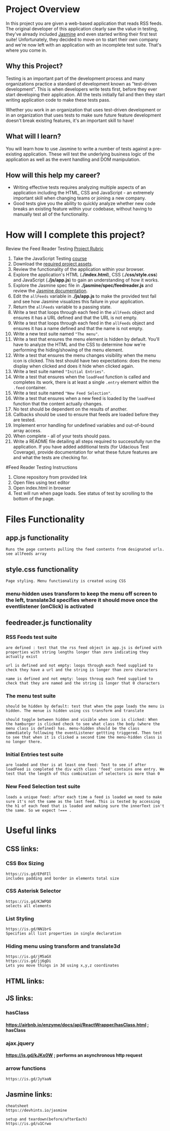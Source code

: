 # Project Overview

In this project you are given a web-based application that reads RSS feeds. The original developer of this application clearly saw the value in testing, they've already included [Jasmine](http://jasmine.github.io/) and even started writing their first test suite! Unfortunately, they decided to move on to start their own company and we're now left with an application with an incomplete test suite. That's where you come in.


## Why this Project?

Testing is an important part of the development process and many organizations practice a standard of development known as "test-driven development". This is when developers write tests first, before they ever start developing their application. All the tests initially fail and then they start writing application code to make these tests pass.

Whether you work in an organization that uses test-driven development or in an organization that uses tests to make sure future feature development doesn't break existing features, it's an important skill to have!


## What will I learn?

You will learn how to use Jasmine to write a number of tests against a pre-existing application. These will test the underlying business logic of the application as well as the event handling and DOM manipulation.


## How will this help my career?

* Writing effective tests requires analyzing multiple aspects of an application including the HTML, CSS and JavaScript - an extremely important skill when changing teams or joining a new company.
* Good tests give you the ability to quickly analyze whether new code breaks an existing feature within your codebase, without having to manually test all of the functionality.


# How will I complete this project?

Review the Feed Reader Testing [Project Rubric](https://review.udacity.com/#!/projects/3442558598/rubric)

1. Take the JavaScript Testing [course](https://www.udacity.com/course/ud549)
2. Download the [required project assets](http://github.com/udacity/frontend-nanodegree-feedreader).
3. Review the functionality of the application within your browser.
4. Explore the application's HTML (**./index.html**), CSS (**./css/style.css**) and JavaScript (**./js/app.js**) to gain an understanding of how it works.
5. Explore the Jasmine spec file in **./jasmine/spec/feedreader.js** and review the [Jasmine documentation](http://jasmine.github.io).
6. Edit the `allFeeds` variable in **./js/app.js** to make the provided test fail and see how Jasmine visualizes this failure in your application.
7. Return the `allFeeds` variable to a passing state.
8. Write a test that loops through each feed in the `allFeeds` object and ensures it has a URL defined and that the URL is not empty.
9. Write a test that loops through each feed in the `allFeeds` object and ensures it has a name defined and that the name is not empty.
10. Write a new test suite named `"The menu"`.
11. Write a test that ensures the menu element is hidden by default. You'll have to analyze the HTML and the CSS to determine how we're performing the hiding/showing of the menu element.
12. Write a test that ensures the menu changes visibility when the menu icon is clicked. This test should have two expectations: does the menu display when clicked and does it hide when clicked again.
13. Write a test suite named `"Initial Entries"`.
14. Write a test that ensures when the `loadFeed` function is called and completes its work, there is at least a single `.entry` element within the `.feed` container.
15. Write a test suite named `"New Feed Selection"`.
16. Write a test that ensures when a new feed is loaded by the `loadFeed` function that the content actually changes.
17. No test should be dependent on the results of another.
18. Callbacks should be used to ensure that feeds are loaded before they are tested.
19. Implement error handling for undefined variables and out-of-bound array access.
20. When complete - all of your tests should pass. 
21. Write a README file detailing all steps required to successfully run the application. If you have added additional tests (for Udacious Test Coverage),  provide documentation for what these future features are and what the tests are checking for.


#Feed Reader Testing Instructions
1. Clone repository from provided link
2. Open files using text editor
3. Open index.html in browser
4. Test will run when page loads. See status of test by scrolling to the bottom of the page.


# Files Functionality

## app.js functionality
	Runs the page contents pulling the feed contents from designated urls. see allFeeds array
## style.css functionality
	Page styling. Menu functionality is created using CSS
### menu-hidden uses transform to keep the menu off screen to the left, translate3d specifies where it should move once the eventlistener (onClick) is activated 

## feedreader.js functionality
### RSS Feeds test suite 
	are defined : test that the rss feed object in app.js is defined with properties with string lengths longer than zero indicating they actually exist
	
	url is defined and not empty: loops through each feed supplied to check they have a url and the string is longer than zero characters

	name is defined and not empty: loops throug each feed supplied to check that they are named and the string is longer that 0 characters

### The menu test suite
	should be hidden by default: test that when the page loads the menu is hidden. The menue is hidden using css transform and translate

	should toggle between hidden and visible when icon is clicked: When the hamburger is clicked check to see what class the body (where the menu class is defined) has. menu-hidden should be the class immediately following the eventListener gettting triggered. Then test to see that when it is clicked a second time the menu-hidden class is no longer there.

### Initial Entries test suite
	are loaded and ther is at least one feed: Test to see if after loadFeed is completed the div with class 'feed' contains one entry. We test that the length of this combination of selectors is more than 0

### New Feed Selection test suite
	loads a unique feed: after each time a feed is loaded we need to make sure it's not the same as the last feed. This is tested by accessing the h1 of each feed that is loaded and making sure the innerText isn't the same. So we expect !=== .
	
# Useful links

## CSS links:

### CSS Box Sizing
	https://is.gd/EPdFIl
	includes padding and border in elements total size

### CSS Asterisk Selector
	https://is.gd/KJWPQO 
	selects all elements

### List Styling
	https://is.gd/NN1brG
	Specifies all list properties in single declaration

### Hiding menu using transform and translate3d
	https://is.gd/jM5aGX
	https://is.gd/jj6gDi
	Lets you move things in 3d using x,y,z coordinates

## HTML links:

## JS links:

### hasClass
#### https://airbnb.io/enzyme/docs/api/ReactWrapper/hasClass.html ; hasClass 

### ajax.jquery
#### https://is.gd/kJKs0W ; performs an asynchronous http request

### arrow functions
	https://is.gd/JyYaaN

## Jasmine links:

	cheatsheet
	https://devhints.io/jasmine
	
	setup and teardown(before/afterEach)
	https://is.gd/u1Crwo